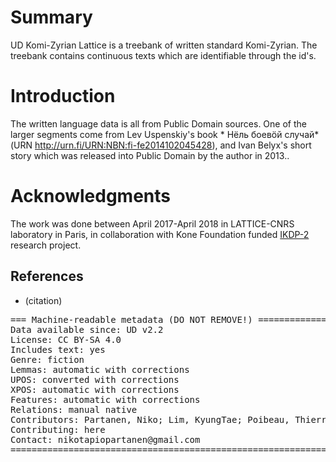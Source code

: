 # Summary

UD Komi-Zyrian Lattice is a treebank of written standard Komi-Zyrian. The treebank contains continuous texts which are identifiable through the id's.

# Introduction

The written language data is all from Public Domain sources. One of the larger segments come from Lev Uspenskiy's book * Нёль боевӧй случай* (URN http://urn.fi/URN:NBN:fi-fe2014102045428), and Ivan Belyx's short story which was released into Public Domain by the author in 2013.. 

# Acknowledgments

The work was done between April 2017-April 2018 in LATTICE-CNRS laboratory in Paris, in collaboration with Kone Foundation funded [IKDP-2](langdoc.github.io/IKDP-2) research project.

## References

* (citation)

<pre>
=== Machine-readable metadata (DO NOT REMOVE!) ================================
Data available since: UD v2.2
License: CC BY-SA 4.0
Includes text: yes
Genre: fiction
Lemmas:	automatic with corrections
UPOS: converted with corrections
XPOS: automatic with corrections
Features: automatic with corrections
Relations: manual native
Contributors: Partanen, Niko; Lim, KyungTae; Poibeau, Thierry
Contributing: here
Contact: nikotapiopartanen@gmail.com
===============================================================================
</pre>
